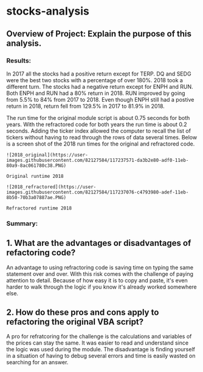 # stocks-analysis

## Overview of Project: Explain the purpose of this analysis.

### Results: 

In 2017 all the stocks had a positive return except for TERP. DQ and SEDG were the best two stocks with a percentage of over 180%. 2018 took a different turn. The stocks had a negative return except for ENPH and RUN. Both ENPH and RUN had a 80% return in 2018. RUN improved by going from 5.5% to 84% from 2017 to 2018. Even though ENPH still had a postive return in 2018, return fell from 129.5% in 2017 to 81.9% in 2018. 

The run time for the original module script is about 0.75 seconds for both years. With the refractored code for both years the run time is about 0.2 seconds. Adding the ticker index allowed the computer to recall the list of tickers without having to read through the rows of data several times. Below is a screen shot of the 2018 run times for the original and refractored code. 
	
	![2018_original](https://user-images.githubusercontent.com/82127584/117237571-da3b2e80-adf0-11eb-80a9-8ac061780c38.PNG)
	
	Original runtime 2018
	
	![2018_refractored](https://user-images.githubusercontent.com/82127584/117237076-c4793980-adef-11eb-8b50-70b3a07887ae.PNG)

	Refractored runtime 2018

### Summary: 

## 1. What are the advantages or disadvantages of refactoring code?

An advantage to using refractoring code is saving time on typing the same statement over and over. With this risk comes with the challenge of paying attention to detail. Because of how easy it is to copy and paste, it's even harder to walk through the logic if you know it's already worked somewhere else. 
	
## 2. How do these pros and cons apply to refactoring the original VBA script?
 
 A pro for refratcoring for the challenge is the calculations and variables of the prices can stay the same. It was easier to read and understand since the logic was used during the module. The disadvantage is finding yourself in a situation of having to debug several errors and time is easily wasted on searching for an answer.
	
	
